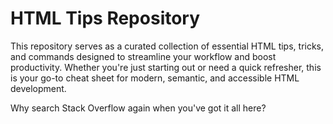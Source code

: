 # HTML Tips Repository

This repository serves as a curated collection of essential HTML tips, tricks, and commands designed to streamline your workflow and boost productivity. Whether you're just starting out or need a quick refresher, this is your go-to cheat sheet for modern, semantic, and accessible HTML development.

Why search Stack Overflow again when you've got it all here?
